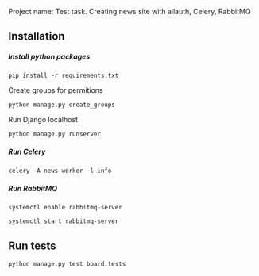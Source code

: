 Project name: Test task. Creating news site with allauth, Celery, RabbitMQ

## Installation

##### Install python packages

```
pip install -r requirements.txt
```

Create groups for permitions

```
python manage.py create_groups
```

Run Django localhost

```
python manage.py runserver
```

##### Run Celery

```
celery -A news worker -l info
```

##### Run RabbitMQ
```
systemctl enable rabbitmq-server
```
```
systemctl start rabbitmq-server
```
## Run tests
```
python manage.py test board.tests
```

